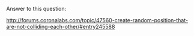 Answer to this question:

http://forums.coronalabs.com/topic/47560-create-random-position-that-are-not-colliding-each-other/#entry245588



